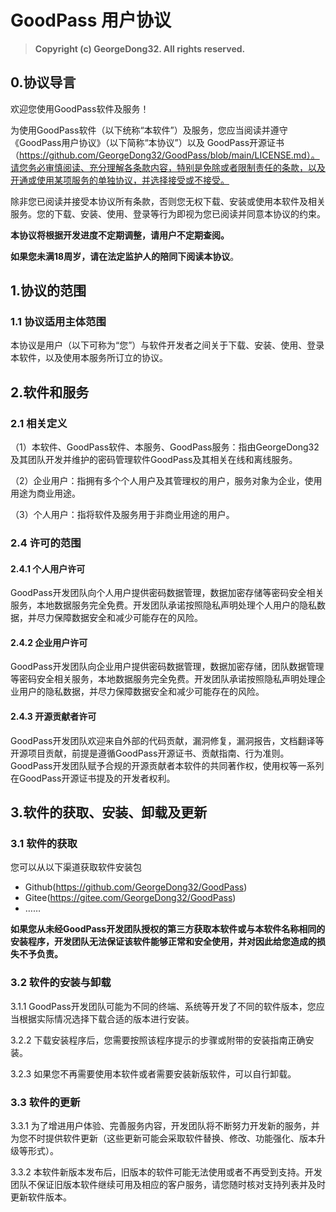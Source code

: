 # GoodPass 用户协议

> **Copyright (c) GeorgeDong32. All rights reserved.** 

## 0.协议导言

欢迎您使用GoodPass软件及服务！

为使用GoodPass软件（以下统称“本软件”）及服务，您应当阅读并遵守《GoodPass用户协议》（以下简称“本协议”）以及 GoodPass开源证书（https://github.com/GeorgeDong32/GoodPass/blob/main/LICENSE.md）。请您务必审慎阅读、充分理解各条款内容，特别是免除或者限制责任的条款，以及开通或使用某项服务的单独协议，并选择接受或不接受。

除非您已阅读并接受本协议所有条款，否则您无权下载、安装或使用本软件及相关服务。您的下载、安装、使用、登录等行为即视为您已阅读并同意本协议的约束。

**本协议将根据开发进度不定期调整，请用户不定期查阅。**

**如果您未满18周岁，请在法定监护人的陪同下阅读本协议**。

## 1.协议的范围

### 1.1 协议适用主体范围

本协议是用户（以下可称为“您”）与软件开发者之间关于下载、安装、使用、登录本软件，以及使用本服务所订立的协议。

## 2.软件和服务

### 2.1 相关定义

（1）本软件、GoodPass软件、本服务、GoodPass服务：指由GeorgeDong32及其团队开发并维护的密码管理软件GoodPass及其相关在线和离线服务。

（2）企业用户：指拥有多个个人用户及其管理权的用户，服务对象为企业，使用用途为商业用途。

（3）个人用户：指将软件及服务用于非商业用途的用户。

### 2.4 许可的范围

#### 2.4.1 个人用户许可

GoodPass开发团队向个人用户提供密码数据管理，数据加密存储等密码安全相关服务，本地数据服务完全免费。开发团队承诺按照隐私声明处理个人用户的隐私数据，并尽力保障数据安全和减少可能存在的风险。

#### 2.4.2 企业用户许可

GoodPass开发团队向企业用户提供密码数据管理，数据加密存储，团队数据管理等密码安全相关服务，本地数据服务完全免费。开发团队承诺按照隐私声明处理企业用户的隐私数据，并尽力保障数据安全和减少可能存在的风险。

#### 2.4.3 开源贡献者许可

GoodPass开发团队欢迎来自外部的代码贡献，漏洞修复，漏洞报告，文档翻译等开源项目贡献，前提是遵循GoodPass开源证书、贡献指南、行为准则。GoodPass开发团队赋予合规的开源贡献者本软件的共同著作权，使用权等一系列在GoodPass开源证书提及的开发者权利。

## 3.软件的获取、安装、卸载及更新

### 3.1 软件的获取

您可以从以下渠道获取软件安装包

* Github(https://github.com/GeorgeDong32/GoodPass)
* Gitee(https://gitee.com/GeorgeDong32/GoodPass)
* ……

**如果您从未经GoodPass开发团队授权的第三方获取本软件或与本软件名称相同的安装程序，开发团队无法保证该软件能够正常和安全使用，并对因此给您造成的损失不予负责。**

### 3.2 软件的安装与卸载

3.1.1 GoodPass开发团队可能为不同的终端、系统等开发了不同的软件版本，您应当根据实际情况选择下载合适的版本进行安装。

3.2.2 下载安装程序后，您需要按照该程序提示的步骤或附带的安装指南正确安装。 　　

3.2.3 如果您不再需要使用本软件或者需要安装新版软件，可以自行卸载。

### 3.3 软件的更新

3.3.1 为了增进用户体验、完善服务内容，开发团队将不断努力开发新的服务，并为您不时提供软件更新（这些更新可能会采取软件替换、修改、功能强化、版本升级等形式）。

3.3.2 本软件新版本发布后，旧版本的软件可能无法使用或者不再受到支持。开发团队不保证旧版本软件继续可用及相应的客户服务，请您随时核对支持列表并及时更新软件版本。

